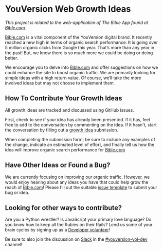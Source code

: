# YouVersion Web Growth Ideas

_This project is related to the web-application of The Bible App found at [Bible.com](https://www.bible.com)._

[Bible.com](https://www.bible.com) is a vital component of the YouVersion digital brand. It recently reached a new high in terms of organic search performance. It is going over 5 million organic clicks from Google this year. That’s more than any year in the past! But, we know there is so much more we could be doing or doing better.

We encourage you to delve into [Bible.com](https://www.bible.com) and offer suggestions on how we could enhance the site to boost organic traffic. We are primarily looking for simple ideas with a high return value. Of course, we’ll take the more involved ideas but may not choose to implement them.

## How To Contribute Your Growth Ideas

All growth ideas are tracked and discussed using GitHub issues.

First, check to see if your idea has already been presented. If it has, feel free to add to the conversation by commenting on the idea. If it hasn't, start the conversation by filling out a [growth idea](https://github.com/lifechurch/youversion-web-growth-ideas/issues/new?labels=growth&template=growth-idea.md&title=) submission.

When completing the submission form; be sure to include any examples of the change, indicate an estimated level of effort, and finally tell us how the idea will improve organic search performance for [Bible.com](https://www.bible.com)

## Have Other Ideas or Found a Bug?

We are currently focusing on improving our organic traffic. However, we would enjoy hearing about any ideas you have that could help grow the reach of [Bible.com](https://www.bible.com)! Please fill out the suitable [issue template](https://github.com/lifechurch/youversion-web-growth-ideas/issues/new/choose) to submit your bug or idea.

## Looking for other ways to contribute?

Are you a Python wrestler? Is JavaScript your primary love language? Do you know how to keep all the Rubies on their Rails? Lend us some of your brain cycles by signing up as a [Developer volunteer](https://www.youversion.com/volunteers/)!

Be sure to also join the discussion on [Slack](https://join.slack.com/t/opendigerati/shared_invite/enQtNjI5MTUzMTEzOTU5LTVhZDk2NGZiYmYyMWViNGM0YWRjZDgwMjcyMTMwNzU1ZmFmN2U0OWI0ODkzZjE3ZjI4Nzg5Zjk2YTU1NjBhYWM) in the [#youversion-vol-dev](https://opendigerati.slack.com/messages/CAFSPCMUG) channel!
